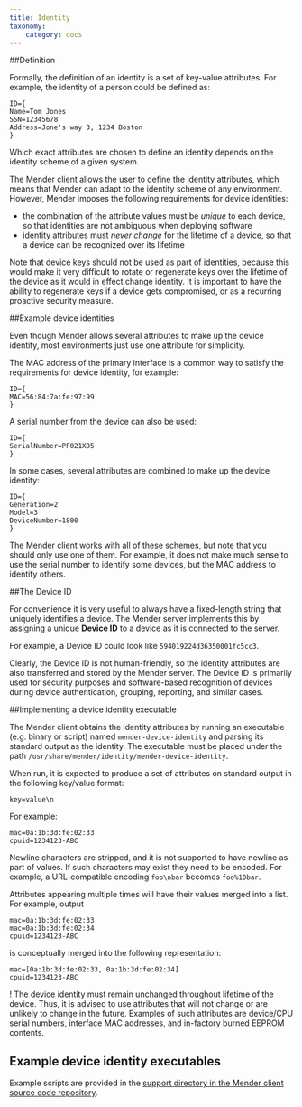 ```yaml
---
title: Identity
taxonomy:
    category: docs
---
```


##Definition

Formally, the definition of an identity is a set of key-value attributes.
For example, the identity of a person could be defined as:

```
ID={
Name=Tom Jones
SSN=12345678
Address=Jone's way 3, 1234 Boston
}
```

Which exact attributes are chosen to define an identity depends on the identity
scheme of a given system.	

The Mender client allows the user to define the identity attributes, which means that Mender
can adapt to the identity scheme of any environment. However, Mender imposes the following
requirements for device identities:

* the combination of the attribute values must be *unique* to each device, so that identities are not ambiguous when deploying software
* identity attributes must *never change* for the lifetime of a device, so that a device can be recognized over its lifetime

Note that device keys should not be used as part of identities, because this would make it very difficult to
rotate or regenerate keys over the lifetime of the device as it would in effect change identity.
It is important to have the ability to regenerate keys if a device gets compromised, or as a recurring proactive security measure.


##Example device identities

Even though Mender allows several attributes to make up the device identity,
most environments just use one attribute for simplicity.

The MAC address of the primary interface is a common way to satisfy the requirements for device identity,
for example:

```
ID={
MAC=56:84:7a:fe:97:99
}
```

A serial number from the device can also be used:

```
ID={
SerialNumber=PF021XD5
}
```

In some cases, several attributes are combined to make up the device identity:

```
ID={
Generation=2
Model=3
DeviceNumber=1800
}
```

The Mender client works with all of these schemes, but note that you should only use one of them.
For example, it does not make much sense to use the serial number to identify some devices, but
the MAC address to identify others.


##The Device ID

For convenience it is very useful to always have a fixed-length string that uniquely identifies a
device. The Mender server implements this by assigning a unique **Device ID** to a device
as it is connected to the server.

For example, a Device ID could look like `594019224d36350001fc5cc3`.

Clearly, the Device ID is not human-friendly, so the identity attributes are also transferred and
stored by the Mender server. The Device ID is primarily used for security purposes and software-based
recognition of devices during device authentication, grouping, reporting, and similar cases.


##Implementing a device identity executable

The Mender client obtains the identity attributes by running an executable
(e.g. binary or script) named `mender-device-identity` and parsing its standard output as the identity.
The executable must be placed under the path `/usr/share/mender/identity/mender-device-identity`.

When run, it is expected to produce a set of attributes on
standard output in the following key/value format:

```
key=value\n
```

For example:

```
mac=0a:1b:3d:fe:02:33
cpuid=1234123-ABC
```

Newline characters are stripped, and it is not supported to have newline as part
of values. If such characters may exist they need to be encoded. For example,
a URL-compatible encoding `foo\nbar` becomes `foo%10bar`.

Attributes appearing multiple times will have their values merged into a list.
For example, output

```
mac=0a:1b:3d:fe:02:33
mac=0a:1b:3d:fe:02:34
cpuid=1234123-ABC
```

is conceptually merged into the following representation:

```
mac=[0a:1b:3d:fe:02:33, 0a:1b:3d:fe:02:34]
cpuid=1234123-ABC
```

! The device identity must remain unchanged throughout lifetime of the device. Thus, it is advised to use attributes that will not change or are unlikely to change in the future. Examples of such attributes are device/CPU serial numbers, interface MAC addresses, and in-factory burned EEPROM contents.


## Example device identity executables

<!--AUTOVERSION: "mender/tree/%"/mender-->
Example scripts are provided in the [support directory in the Mender client source code repository](https://github.com/mendersoftware/mender/tree/1.7.0b1/support?target=_blank).
